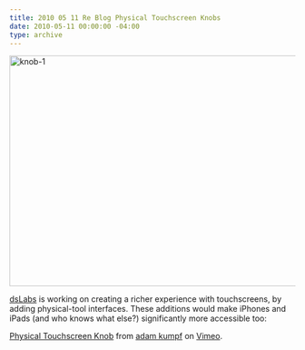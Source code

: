 ```yaml
---
title: 2010 05 11 Re Blog Physical Touchscreen Knobs
date: 2010-05-11 00:00:00 -04:00
type: archive
---
```


<p><a href="http://ablersite.files.wordpress.com/2010/05/knob-1.jpg"><img class="alignnone size-full wp-image-4619" alt="knob-1" src="{{ site.baseurl }}/uploads/knob-1.jpg" width="610" height="406" /></a></p>
<p><a href="http://dslabs.teague.com/?p=579">dsLabs</a> is working on creating a richer experience with touchscreens, by adding physical-tool interfaces. These additions would make iPhones and iPads (and who knows what else?) significantly more accessible too:</p>
<p><a href="http://vimeo.com/11080086">Physical Touchscreen Knob</a> from <a href="http://vimeo.com/user1312431">adam kumpf</a> on <a href="http://vimeo.com">Vimeo</a>.</p>
